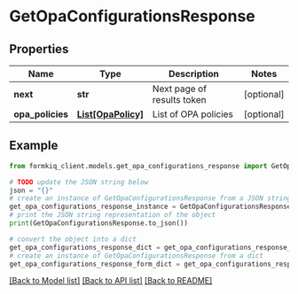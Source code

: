# GetOpaConfigurationsResponse


## Properties

Name | Type | Description | Notes
------------ | ------------- | ------------- | -------------
**next** | **str** | Next page of results token | [optional] 
**opa_policies** | [**List[OpaPolicy]**](OpaPolicy.md) | List of OPA policies | [optional] 

## Example

```python
from formkiq_client.models.get_opa_configurations_response import GetOpaConfigurationsResponse

# TODO update the JSON string below
json = "{}"
# create an instance of GetOpaConfigurationsResponse from a JSON string
get_opa_configurations_response_instance = GetOpaConfigurationsResponse.from_json(json)
# print the JSON string representation of the object
print(GetOpaConfigurationsResponse.to_json())

# convert the object into a dict
get_opa_configurations_response_dict = get_opa_configurations_response_instance.to_dict()
# create an instance of GetOpaConfigurationsResponse from a dict
get_opa_configurations_response_form_dict = get_opa_configurations_response.from_dict(get_opa_configurations_response_dict)
```
[[Back to Model list]](../README.md#documentation-for-models) [[Back to API list]](../README.md#documentation-for-api-endpoints) [[Back to README]](../README.md)


